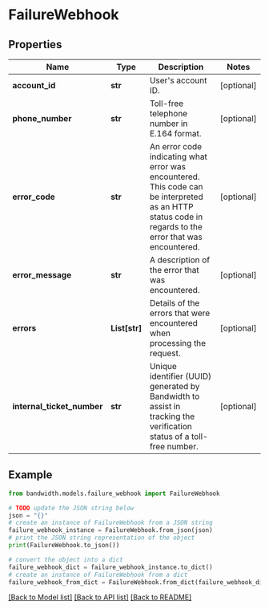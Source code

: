# FailureWebhook


## Properties

Name | Type | Description | Notes
------------ | ------------- | ------------- | -------------
**account_id** | **str** | User&#39;s account ID. | [optional] 
**phone_number** | **str** | Toll-free telephone number in E.164 format. | [optional] 
**error_code** | **str** | An error code indicating what error was encountered. This code can be interpreted as an HTTP status code in regards to the error that was encountered. | [optional] 
**error_message** | **str** | A description of the error that was encountered. | [optional] 
**errors** | **List[str]** | Details of the errors that were encountered when processing the request. | [optional] 
**internal_ticket_number** | **str** | Unique identifier (UUID) generated by Bandwidth to assist in tracking the verification status of a toll-free number. | [optional] 

## Example

```python
from bandwidth.models.failure_webhook import FailureWebhook

# TODO update the JSON string below
json = "{}"
# create an instance of FailureWebhook from a JSON string
failure_webhook_instance = FailureWebhook.from_json(json)
# print the JSON string representation of the object
print(FailureWebhook.to_json())

# convert the object into a dict
failure_webhook_dict = failure_webhook_instance.to_dict()
# create an instance of FailureWebhook from a dict
failure_webhook_from_dict = FailureWebhook.from_dict(failure_webhook_dict)
```
[[Back to Model list]](../README.md#documentation-for-models) [[Back to API list]](../README.md#documentation-for-api-endpoints) [[Back to README]](../README.md)


